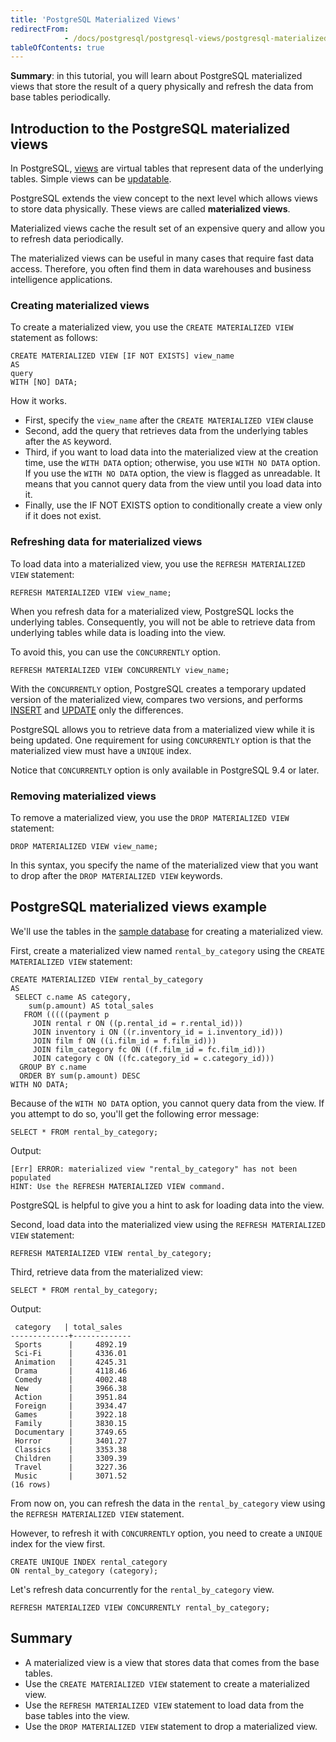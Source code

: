 ```yaml
---
title: 'PostgreSQL Materialized Views'
redirectFrom: 
            - /docs/postgresql/postgresql-views/postgresql-materialized-views/
tableOfContents: true
---
```


**Summary**: in this tutorial, you will learn about PostgreSQL materialized views that store the result of a query physically and refresh the data from base tables periodically.

## Introduction to the PostgreSQL materialized views

In PostgreSQL, [views](/docs/postgresql/postgresql-views) are virtual tables that represent data of the underlying tables. Simple views can be [updatable](https://www.postgresqltutorial.com/postgresql-views/postgresql-updatable-views/).

PostgreSQL extends the view concept to the next level which allows views to store data physically. These views are called **materialized views**.

Materialized views cache the result set of an expensive query and allow you to refresh data periodically.

The materialized views can be useful in many cases that require fast data access. Therefore, you often find them in data warehouses and business intelligence applications.

### Creating materialized views

To create a materialized view, you use the `CREATE MATERIALIZED VIEW` statement as follows:

```
CREATE MATERIALIZED VIEW [IF NOT EXISTS] view_name
AS
query
WITH [NO] DATA;
```

How it works.

- First, specify the `view_name` after the `CREATE MATERIALIZED VIEW` clause
- Second, add the query that retrieves data from the underlying tables after the `AS` keyword.
- Third, if you want to load data into the materialized view at the creation time, use the `WITH DATA` option; otherwise, you use `WITH NO DATA` option. If you use the `WITH NO DATA` option, the view is flagged as unreadable. It means that you cannot query data from the view until you load data into it.
- Finally, use the IF NOT EXISTS option to conditionally create a view only if it does not exist.

### Refreshing data for materialized views

To load data into a materialized view, you use the `REFRESH MATERIALIZED VIEW` statement:

```
REFRESH MATERIALIZED VIEW view_name;
```

When you refresh data for a materialized view, PostgreSQL locks the underlying tables. Consequently, you will not be able to retrieve data from underlying tables while data is loading into the view.

To avoid this, you can use the `CONCURRENTLY` option.

```
REFRESH MATERIALIZED VIEW CONCURRENTLY view_name;
```

With the `CONCURRENTLY` option, PostgreSQL creates a temporary updated version of the materialized view, compares two versions, and performs [INSERT](/docs/postgresql/postgresql-insert) and [UPDATE](https://www.postgresqltutorial.com/postgresql-tutorial/postgresql-update) only the differences.

PostgreSQL allows you to retrieve data from a materialized view while it is being updated. One requirement for using `CONCURRENTLY` option is that the materialized view must have a `UNIQUE` index.

Notice that `CONCURRENTLY` option is only available in PostgreSQL 9.4 or later.

### Removing materialized views

To remove a materialized view, you use the `DROP MATERIALIZED VIEW` statement:

```
DROP MATERIALIZED VIEW view_name;
```

In this syntax, you specify the name of the materialized view that you want to drop after the `DROP MATERIALIZED VIEW` keywords.

## PostgreSQL materialized views example

We'll use the tables in the [sample database](https://www.postgresqltutorial.com/postgresql-getting-started/postgresql-sample-database/) for creating a materialized view.

First, create a materialized view named `rental_by_category` using the `CREATE MATERIALIZED VIEW` statement:

```
CREATE MATERIALIZED VIEW rental_by_category
AS
 SELECT c.name AS category,
    sum(p.amount) AS total_sales
   FROM (((((payment p
     JOIN rental r ON ((p.rental_id = r.rental_id)))
     JOIN inventory i ON ((r.inventory_id = i.inventory_id)))
     JOIN film f ON ((i.film_id = f.film_id)))
     JOIN film_category fc ON ((f.film_id = fc.film_id)))
     JOIN category c ON ((fc.category_id = c.category_id)))
  GROUP BY c.name
  ORDER BY sum(p.amount) DESC
WITH NO DATA;
```

Because of the `WITH NO DATA` option, you cannot query data from the view. If you attempt to do so, you'll get the following error message:

```
SELECT * FROM rental_by_category;
```

Output:

```
[Err] ERROR: materialized view "rental_by_category" has not been populated
HINT: Use the REFRESH MATERIALIZED VIEW command.
```

PostgreSQL is helpful to give you a hint to ask for loading data into the view.

Second, load data into the materialized view using the `REFRESH MATERIALIZED VIEW` statement:

```
REFRESH MATERIALIZED VIEW rental_by_category;
```

Third, retrieve data from the materialized view:

```
SELECT * FROM rental_by_category;
```

Output:

```
 category   | total_sales
-------------+-------------
 Sports      |     4892.19
 Sci-Fi      |     4336.01
 Animation   |     4245.31
 Drama       |     4118.46
 Comedy      |     4002.48
 New         |     3966.38
 Action      |     3951.84
 Foreign     |     3934.47
 Games       |     3922.18
 Family      |     3830.15
 Documentary |     3749.65
 Horror      |     3401.27
 Classics    |     3353.38
 Children    |     3309.39
 Travel      |     3227.36
 Music       |     3071.52
(16 rows)
```

From now on, you can refresh the data in the `rental_by_category` view using the `REFRESH MATERIALIZED VIEW` statement.

However, to refresh it with `CONCURRENTLY` option, you need to create a `UNIQUE` index for the view first.

```
CREATE UNIQUE INDEX rental_category
ON rental_by_category (category);
```

Let's refresh data concurrently for the `rental_by_category` view.

```
REFRESH MATERIALIZED VIEW CONCURRENTLY rental_by_category;
```

## Summary

- A materialized view is a view that stores data that comes from the base tables.
- Use the `CREATE MATERIALIZED VIEW` statement to create a materialized view.
- Use the `REFRESH MATERIALIZED VIEW` statement to load data from the base tables into the view.
- Use the `DROP MATERIALIZED VIEW` statement to drop a materialized view.
